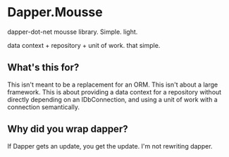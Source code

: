 Dapper.Mousse
================

dapper-dot-net mousse library. Simple. light. 

data context + repository + unit of work. that simple.

## What's this for?

This isn't meant to be a replacement for an ORM.  This isn't about a large framework. This is about providing a data context for a repository without directly depending on an IDbConnection, and using a unit of work with a connection semantically.

## Why did you wrap dapper?

If Dapper gets an update, you get the update. I'm not rewriting dapper.
